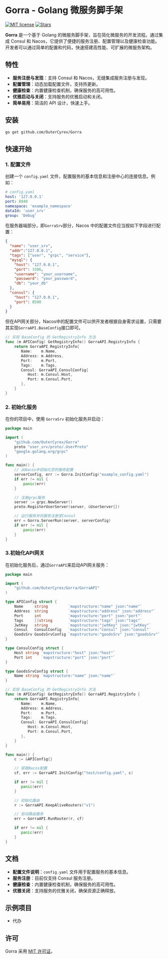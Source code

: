 # Gorra - Golang 微服务脚手架

[![MIT license](https://img.shields.io/badge/license-MIT-brightgreen.svg)](https://opensource.org/licenses/MIT)
[![Stars](https://img.shields.io/badge/github-stars-blue)](https://github.com/OuterCyrex/Gorra/stargazers)

**Gorra** 是一个基于 Golang 的微服务脚手架，旨在简化微服务的开发流程。通过集成 Consul 和 Nacos，它提供了便捷的服务注册、配置管理以及健康检查功能。开发者可以通过简单的配置和代码，快速搭建高性能、可扩展的微服务架构。

## 特性

- **服务注册与发现**：支持 Consul 和 Nacos，无缝集成服务注册与发现。
- **配置管理**：动态加载配置文件，支持热更新。
- **健康检查**：内置健康检查机制，确保服务的高可用性。
- **优雅启动与关闭**：支持服务的优雅启动和关闭。
- **简单易用**：简洁的 API 设计，快速上手。

## 安装

```bash
go get github.com/OuterCyrex/Gorra
```

## 快速开始

### 1. 配置文件

创建一个 `config.yaml` 文件，配置服务的基本信息和注册中心的连接信息。例如：

```yaml
# config.yaml
host: '127.0.0.1'
port: 8848
namespace: 'example_namespace'
dataId: 'user_srv'
group: 'Debug'
```

在服务器端部分，即`GorraSrv`部分，Nacos 中的配置文件应当按如下字段进行配置：

```json
{
  "name": "user_srv",
  "addr":"127.0.0.1",
  "tags": ["user", "grpc", "service"],
  "mysql": {
    "host": "127.0.0.1",
    "port": 3306,
    "username": "your_username",
    "password": "your_password",
    "db": "your_db"
  },
  "consul": {
    "host": "127.0.0.1",
    "port": 8500
  }
}
```

但在API网关部分，Nacos中的配置文件可以供开发者根据自身需求设置，只需要其实现`GorraAPI.BaseConfig`接口即可。

```go
// 实现 BaseConfig 的 GetRegistryInfo 方法
func (m APIConfig) GetRegistryInfo() GorraAPI.RegistryInfo {
    return GorraAPI.RegistryInfo{
       Name:    m.Name,
       Address: m.Address,
       Port:    m.Port,
       Tags:    m.Tags,
       Consul: GorraAPI.ConsulConfig{
          Host: m.Consul.Host,
          Port: m.Consul.Port,
       },
    }
}
```

### 2. 初始化服务

在你的项目中，使用 `GorraSrv` 初始化服务并启动：

```go
package main

import (
	"github.com/OuterCyrex/Gorra"
	proto "user_srv/proto/.UserProto"
	"google.golang.org/grpc"
)

func main() {
    // 从Nacos中初始化您的服务配置
	serverConfig, err := Gorra.InitConfig("example_config.yaml")
	if err != nil {
		panic(err)
	}

    // 注册grpc服务
	server := grpc.NewServer()
	proto.RegisterUserServer(server, &UserServer{})

    // 运行服务并将服务注册至Consul
	err = Gorra.ServerRun(server, serverConfig)
	if err != nil {
		panic(err)
	}
}
```

### 3.初始化API网关

在初始化服务后，通过`GorraAPI`来启动API网关服务：

```go
package main

import (
    "github.com/OuterCyrex/Gorra/GorraAPI"
)

type APIConfig struct {
    Name     string         `mapstructure:"name" json:"name"`
    Address  string         `mapstructure:"address" json:"address"`
    Port     int            `mapstructure:"port" json:"port"`
    Tags     []string       `mapstructure:"tags" json:"tags"`
    JwtKey   string         `mapstructure:"jwtKey" json:"jwtKey"`
    Consul   ConsulConfig   `mapstructure:"consul" json:"consul"`
    GoodsSrv GoodsSrvConfig `mapstructure:"goodsSrv" json:"goodsSrv"`
}

type ConsulConfig struct {
    Host string `mapstructure:"host" json:"host"`
    Port int    `mapstructure:"port" json:"port"`
}

type GoodsSrvConfig struct {
    Name string `mapstructure:"name" json:"name"`
}

// 实现 BaseConfig 的 GetRegistryInfo 方法
func (m APIConfig) GetRegistryInfo() GorraAPI.RegistryInfo {
    return GorraAPI.RegistryInfo{
       Name:    m.Name,
       Address: m.Address,
       Port:    m.Port,
       Tags:    m.Tags,
       Consul: GorraAPI.ConsulConfig{
          Host: m.Consul.Host,
          Port: m.Consul.Port,
       },
    }
}

func main() {
    c := &APIConfig{}

    // 获取Nacos配置
    cf, err := GorraAPI.InitConfig("test/config.yaml", c)

    if err != nil {
       panic(err)
    }

    // 初始化路由
    r := GorraAPI.KeepAliveRouters("v1")

    // 启动路由服务
    err = GorraAPI.RunRouter(r, cf)

    if err != nil {
       panic(err)
    }
}
```

## 文档

- **配置文件说明**：`config.yaml` 文件用于配置服务的基本信息。
- **服务注册**：目前仅支持 Consul 服务注册。
- **健康检查**：内置健康检查机制，确保服务的高可用性。
- **优雅关闭**：支持服务的优雅关闭，确保资源正确释放。

## 示例项目

- 代办

## 许可

Gorra 采用 [MIT 许可证](https://opensource.org/licenses/MIT)。